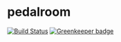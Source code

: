 # pedalroom

[![Build Status](https://travis-ci.org/fistasthlm/pedalroom.svg?branch=master)](https://travis-ci.org/fistasthlm/pedalroom) [![Greenkeeper badge](https://badges.greenkeeper.io/fistasthlm/pedalroom.svg)](https://greenkeeper.io/)
